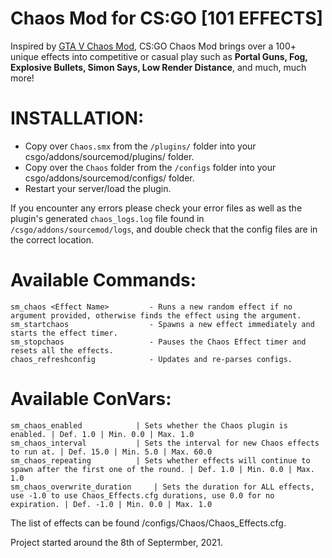# Chaos Mod for CS:GO [101 EFFECTS]

Inspired by [GTA V Chaos Mod](https://www.gta5-mods.com/scripts/chaos-mod-v-beta), CS:GO Chaos Mod brings over a 100+ unique effects into competitive or casual play such as **Portal Guns, Fog, Explosive Bullets, Simon Says, Low Render Distance**, and much, much more!


# INSTALLATION:
- Copy over `Chaos.smx` from the `/plugins/` folder into your csgo/addons/sourcemod/plugins/ folder.
- Copy over the `Chaos` folder from the `/configs` folder into your csgo/addons/sourcemod/configs/ folder.
- Restart your server/load the plugin.

If you encounter any errors please check your error files as well as the plugin's generated `chaos_logs.log` file found in `/csgo/addons/sourcemod/logs`, and double check that the config files are in the correct location.

# Available Commands:
```
sm_chaos <Effect Name>         - Runs a new random effect if no argument provided, otherwise finds the effect using the argument.
sm_startchaos                  - Spawns a new effect immediately and starts the effect timer.
sm_stopchaos                   - Pauses the Chaos Effect timer and resets all the effects.
chaos_refreshconfig            - Updates and re-parses configs.
```

# Available ConVars:
```
sm_chaos_enabled			| Sets whether the Chaos plugin is enabled. | Def. 1.0 | Min. 0.0 | Max. 1.0
sm_chaos_interval			| Sets the interval for new Chaos effects to run at. | Def. 15.0 | Min. 5.0 | Max. 60.0
sm_chaos_repeating			| Sets whether effects will continue to spawn after the first one of the round. | Def. 1.0 | Min. 0.0 | Max. 1.0
sm_chaos_overwrite_duration		| Sets the duration for ALL effects, use -1.0 to use Chaos_Effects.cfg durations, use 0.0 for no expiration. | Def. -1.0 | Min. 0.0 | Max. 1.0
```

<!-- # Known Issues -->

The list of effects can be found /configs/Chaos/Chaos_Effects.cfg.

Project started around the 8th of Septermber, 2021.